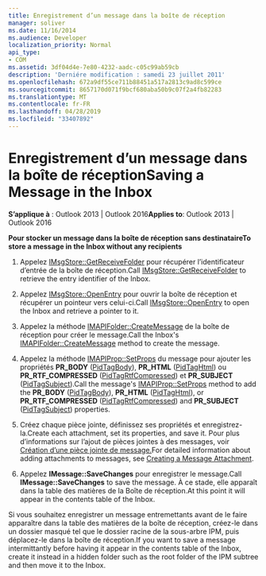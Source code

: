 ```yaml
---
title: Enregistrement d’un message dans la boîte de réception
manager: soliver
ms.date: 11/16/2014
ms.audience: Developer
localization_priority: Normal
api_type:
- COM
ms.assetid: 3df04d4e-7e80-4232-aadc-c05c99ab59cb
description: 'Derniére modification : samedi 23 juillet 2011'
ms.openlocfilehash: 672a9df55ce711b88451a517a2813c9ad8c599ce
ms.sourcegitcommit: 8657170d071f9bcf680aba50b9c07f2a4fb82283
ms.translationtype: MT
ms.contentlocale: fr-FR
ms.lasthandoff: 04/28/2019
ms.locfileid: "33407892"
---
```

# <a name="saving-a-message-in-the-inbox"></a><span data-ttu-id="ffad4-103">Enregistrement d’un message dans la boîte de réception</span><span class="sxs-lookup"><span data-stu-id="ffad4-103">Saving a Message in the Inbox</span></span>

  
  
<span data-ttu-id="ffad4-104">**S’applique à** : Outlook 2013 | Outlook 2016</span><span class="sxs-lookup"><span data-stu-id="ffad4-104">**Applies to**: Outlook 2013 | Outlook 2016</span></span> 
  
 <span data-ttu-id="ffad4-105">**Pour stocker un message dans la boîte de réception sans destinataire**</span><span class="sxs-lookup"><span data-stu-id="ffad4-105">**To store a message in the Inbox without any recipients**</span></span>
  
1. <span data-ttu-id="ffad4-106">Appelez [IMsgStore::GetReceiveFolder](imsgstore-getreceivefolder.md) pour récupérer l’identificateur d’entrée de la boîte de réception.</span><span class="sxs-lookup"><span data-stu-id="ffad4-106">Call [IMsgStore::GetReceiveFolder](imsgstore-getreceivefolder.md) to retrieve the entry identifier of the Inbox.</span></span> 
    
2. <span data-ttu-id="ffad4-107">Appelez [IMsgStore::OpenEntry](imsgstore-openentry.md) pour ouvrir la boîte de réception et récupérer un pointeur vers celui-ci.</span><span class="sxs-lookup"><span data-stu-id="ffad4-107">Call [IMsgStore::OpenEntry](imsgstore-openentry.md) to open the Inbox and retrieve a pointer to it.</span></span> 
    
3. <span data-ttu-id="ffad4-108">Appelez la méthode [IMAPIFolder::CreateMessage](imapifolder-createmessage.md) de la boîte de réception pour créer le message.</span><span class="sxs-lookup"><span data-stu-id="ffad4-108">Call the Inbox's [IMAPIFolder::CreateMessage](imapifolder-createmessage.md) method to create the message.</span></span> 
    
4. <span data-ttu-id="ffad4-109">Appelez la méthode [IMAPIProp::SetProps](imapiprop-setprops.md) du message pour ajouter les propriétés **PR_BODY** ([PidTagBody](pidtagbody-canonical-property.md)), **PR_HTML** ([PidTagHtml](pidtaghtml-canonical-property.md)) ou **PR_RTF_COMPRESSED** ([PidTagRtfCompressed](pidtagrtfcompressed-canonical-property.md)) et **PR_SUBJECT** ([PidTagSubject](pidtagsubject-canonical-property.md)).</span><span class="sxs-lookup"><span data-stu-id="ffad4-109">Call the message's [IMAPIProp::SetProps](imapiprop-setprops.md) method to add the **PR_BODY** ([PidTagBody](pidtagbody-canonical-property.md)), **PR_HTML** ([PidTagHtml](pidtaghtml-canonical-property.md)), or **PR_RTF_COMPRESSED** ([PidTagRtfCompressed](pidtagrtfcompressed-canonical-property.md)) and **PR_SUBJECT** ([PidTagSubject](pidtagsubject-canonical-property.md)) properties.</span></span> 
    
5. <span data-ttu-id="ffad4-110">Créez chaque pièce jointe, définissez ses propriétés et enregistrez-la.</span><span class="sxs-lookup"><span data-stu-id="ffad4-110">Create each attachment, set its properties, and save it.</span></span> <span data-ttu-id="ffad4-111">Pour plus d’informations sur l’ajout de pièces jointes à des messages, voir [Création d’une pièce jointe de message.](creating-a-message-attachment.md)</span><span class="sxs-lookup"><span data-stu-id="ffad4-111">For detailed information about adding attachments to messages, see [Creating a Message Attachment](creating-a-message-attachment.md).</span></span>
    
6. <span data-ttu-id="ffad4-112">Appelez **IMessage::SaveChanges** pour enregistrer le message.</span><span class="sxs-lookup"><span data-stu-id="ffad4-112">Call **IMessage::SaveChanges** to save the message.</span></span> <span data-ttu-id="ffad4-113">À ce stade, elle apparaît dans la table des matières de la Boîte de réception.</span><span class="sxs-lookup"><span data-stu-id="ffad4-113">At this point it will appear in the contents table of the Inbox.</span></span> 
    
<span data-ttu-id="ffad4-114">Si vous souhaitez enregistrer un message entremettants avant de le faire apparaître dans la table des matières de la boîte de réception, créez-le dans un dossier masqué tel que le dossier racine de la sous-arbre IPM, puis déplacez-le dans la boîte de réception.</span><span class="sxs-lookup"><span data-stu-id="ffad4-114">If you want to save a message intermittantly before having it appear in the contents table of the Inbox, create it instead in a hidden folder such as the root folder of the IPM subtree and then move it to the Inbox.</span></span> 
  

